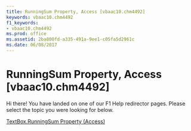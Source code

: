 ```yaml
---
title: RunningSum Property, Access [vbaac10.chm4492]
keywords: vbaac10.chm4492
f1_keywords:
- vbaac10.chm4492
ms.prod: office
ms.assetid: 2ba800fd-a335-491a-9ee1-c05fa5d2961c
ms.date: 06/08/2017
---
```



# RunningSum Property, Access [vbaac10.chm4492]

Hi there! You have landed on one of our F1 Help redirector pages. Please select the topic you were looking for below.

[TextBox.RunningSum Property (Access)](http://msdn.microsoft.com/library/8918a58c-8c07-84dc-f43c-2486d54cd677%28Office.15%29.aspx)

